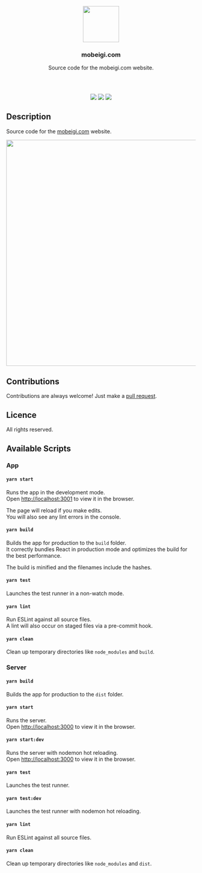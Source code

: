 <p align="center">
<img src="https://mobeigi.com/images/avatar/avatar.svg" height="96px" width="96px"/>
<br/>
<h3 align="center">mobeigi.com</h3>
<p align="center">Source code for the mobeigi.com website.</p>
<h2></h2>
</p>
<br />

<p align="center">
<a href="../../actions"><img src="https://img.shields.io/github/workflow/status/mobeigi/mobeigi.com/Build,%20Test%20and%20Deploy?style=flat-square" /></a>
<a href="../../issues"><img src="https://img.shields.io/github/issues/mobeigi/mobeigi.com.svg?style=flat-square" /></a>
<a href="../../pulls"><img src="https://img.shields.io/github/issues-pr/mobeigi/mobeigi.com.svg?style=flat-square" /></a> 
</p>

## Description
Source code for the [mobeigi.com](http://mobeigi.com/) website.  

<p align="center">
<img src="https://i.imgur.com/7fw3nst.png" width="600px" />
</p>

## Contributions
Contributions are always welcome!
Just make a [pull request](../../pulls).

## Licence
All rights reserved.

## Available Scripts

### App

#### `yarn start`

Runs the app in the development mode.<br />
Open [http://localhost:3001](http://localhost:3001) to view it in the browser.

The page will reload if you make edits.<br />
You will also see any lint errors in the console.

#### `yarn build`

Builds the app for production to the `build` folder.<br />
It correctly bundles React in production mode and optimizes the build for the best performance.

The build is minified and the filenames include the hashes.<br />

#### `yarn test`

Launches the test runner in a non-watch mode.<br />

#### `yarn lint`

Run ESLint against all source files.<br />
A lint will also occur on staged files via a pre-commit hook.

#### `yarn clean`

Clean up temporary directories like `node_modules` and `build`.<br />

### Server


#### `yarn build`

Builds the app for production to the `dist` folder.<br />

#### `yarn start`

Runs the server.<br />
Open [http://localhost:3000](http://localhost:3000) to view it in the browser.

#### `yarn start:dev`

Runs the server with nodemon hot reloading.<br />
Open [http://localhost:3000](http://localhost:3000) to view it in the browser.

#### `yarn test`

Launches the test runner.<br />

#### `yarn test:dev`

Launches the test runner with nodemon hot reloading.<br />

#### `yarn lint`

Run ESLint against all source files.<br />

#### `yarn clean`

Clean up temporary directories like `node_modules` and `dist`.<br />
